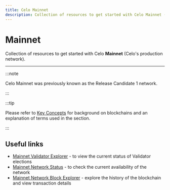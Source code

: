 ```yaml
---
title: Celo Mainnet
description: Collection of resources to get started with Celo Mainnet (Celo's production network).
---
```


# Mainnet

Collection of resources to get started with Celo **Mainnet** (Celo's production network).

---

:::note

Celo Mainnet was previously known as the Release Candidate 1 network.

:::

:::tip

Please refer to [Key Concepts](/overview#background-and-key-concepts) for background on blockchains and an explanation of terms used in the section.

:::

## Useful links

- [Mainnet Validator Explorer](https://validators.celo.org/) - to view the current status of Validator elections
- [Mainnet Network Status](https://stats.celo.org/) - to check the current availability of the network
- [Mainnet Network Block Explorer](http://explorer.celo.org/) - explore the history of the blockchain and view transaction details
